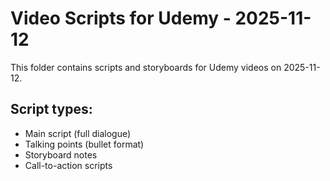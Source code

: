 # Video Scripts for Udemy - 2025-11-12

This folder contains scripts and storyboards for Udemy videos on 2025-11-12.

## Script types:
- Main script (full dialogue)
- Talking points (bullet format)
- Storyboard notes
- Call-to-action scripts
